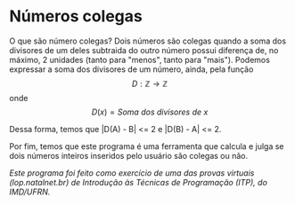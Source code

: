 # Números colegas

O que são número colegas? Dois números são colegas quando a soma dos divisores de um deles subtraida do outro número possui diferença de, no máximo, 2 unidades (tanto para "menos", tanto para "mais"). Podemos expressar a soma dos divisores de um número, ainda, pela função $$D : \mathbb{Z} \rightarrow \mathbb{Z}$$ onde $$D(x) = \textit{Soma dos divisores de x}$$

Dessa forma, temos que |D(A) - B| <= 2 e |D(B) - A| <= 2.

Por fim, temos que este programa é uma ferramenta que calcula e julga se dois números inteiros inseridos pelo usuário são colegas ou não. 

_Este programa foi feito como exercício de uma das provas virtuais (lop.natalnet.br) de Introdução às Técnicas de Programação (ITP), do IMD/UFRN._
